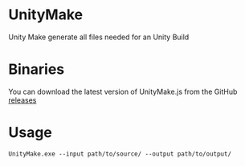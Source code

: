 # UnityMake
Unity Make generate all files needed for an Unity Build

# Binaries
You can download the latest version of UnityMake.js from the GitHub [releases](https://github.com/YoannLaala/UnityMake/releases)

# Usage
```
UnityMake.exe --input path/to/source/ --output path/to/output/
```
